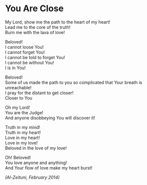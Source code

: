 # You Are Close

My Lord, show me the path to the heart of my heart!<br />
Lead me to the core of the truth!<br />
Burn me with the lava of love!

Beloved!<br />
I cannot loose You!<br />
I cannot forget You!<br />
I cannot be told to forget You!<br />
I cannot be without You!<br />
I is in You!

Beloved!<br />
Some of us made the path to you so complicated that Your breath is unreachable!<br />
I pray for the distant to get closer!<br />
Closer to You

Oh my Lord!<br />
You are the Judge!<br />
And anyone disobbeying You will discover it!

Truth in my mind!<br />
Truth in my heart!<br />
Love in my heart!<br />
Love in my love!<br />
Beloved in the love of my love!

Oh! Beloved!<br />
You love anyone and anything!<br />
And Your flow of love make my heart burst!

*(Al-Zeituni, February 2014)*






